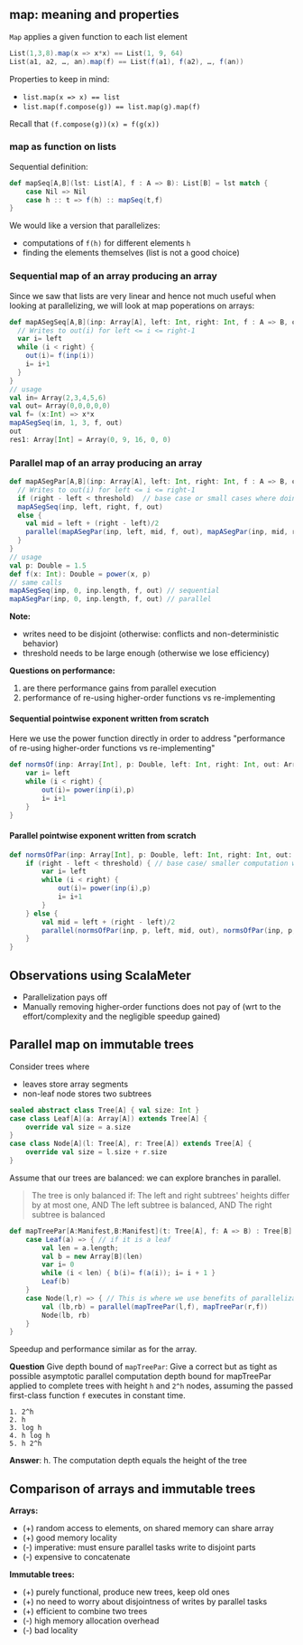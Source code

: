 ## map: meaning and properties

`Map` applies a given function to each list element

```scala
List(1,3,8).map(x => x*x) == List(1, 9, 64)
List(a1, a2, …, an).map(f) == List(f(a1), f(a2), …, f(an))
```

Properties to keep in mind:
* `list.map(x => x) == list`
* `list.map(f.compose(g)) == list.map(g).map(f)`

Recall that `(f.compose(g))(x) = f(g(x))`

### map as function on lists

Sequential definition:

```scala
def mapSeq[A,B](lst: List[A], f : A => B): List[B] = lst match {
    case Nil => Nil
    case h :: t => f(h) :: mapSeq(t,f)
}
```
We would like a version that parallelizes:

* computations of `f(h)` for different elements `h`
* finding the elements themselves (list is not a good choice)

### Sequential map of an array producing an array
Since we saw that lists are very linear and hence not much useful when looking at parallelizing, we will look at map poperations on arrays:

```scala
def mapASegSeq[A,B](inp: Array[A], left: Int, right: Int, f : A => B, out: Array[B]) = {
  // Writes to out(i) for left <= i <= right-1
  var i= left
  while (i < right) {
    out(i)= f(inp(i))
    i= i+1
  } 
}
// usage
val in= Array(2,3,4,5,6)
val out= Array(0,0,0,0,0)
val f= (x:Int) => x*x
mapASegSeq(in, 1, 3, f, out)
out
res1: Array[Int] = Array(0, 9, 16, 0, 0)
```

### Parallel map of an array producing an array
```scala
def mapASegPar[A,B](inp: Array[A], left: Int, right: Int, f : A => B, out: Array[B]): Unit = {
  // Writes to out(i) for left <= i <= right-1
  if (right - left < threshold)  // base case or small cases where doing processing in parallel does not make sense
  mapASegSeq(inp, left, right, f, out)
  else {
    val mid = left + (right - left)/2
    parallel(mapASegPar(inp, left, mid, f, out), mapASegPar(inp, mid, right, f, out))
  }
}
// usage
val p: Double = 1.5
def f(x: Int): Double = power(x, p)
// same calls
mapASegSeq(inp, 0, inp.length, f, out) // sequential
mapASegPar(inp, 0, inp.length, f, out) // parallel
```
**Note:**

* writes need to be disjoint (otherwise: conflicts and non-deterministic behavior)
* threshold needs to be large enough (otherwise we lose efficiency)

**Questions on performance:**

1. are there performance gains from parallel execution
2. performance of re-using higher-order functions vs re-implementing

#### Sequential pointwise exponent written from scratch

Here we use the power function directly in order to address "performance of re-using higher-order functions vs re-implementing"
```scala
def normsOf(inp: Array[Int], p: Double, left: Int, right: Int, out: Array[Double]): Unit = {
    var i= left
    while (i < right) {
        out(i)= power(inp(i),p)
        i= i+1
    }
}
```

#### Parallel pointwise exponent written from scratch

```scala
def normsOfPar(inp: Array[Int], p: Double, left: Int, right: Int, out: Array[Double]): Unit = {
    if (right - left < threshold) { // base case/ smaller computation which does not need parallelizing
        var i= left
        while (i < right) {
            out(i)= power(inp(i),p)
            i= i+1
        }
    } else {
        val mid = left + (right - left)/2
        parallel(normsOfPar(inp, p, left, mid, out), normsOfPar(inp, p, mid, right, out))
    }
}
```

## Observations using ScalaMeter

* Parallelization pays off
* Manually removing higher-order functions does not pay of (wrt to the effort/complexity and the negligible speedup gained)

## Parallel map on immutable trees
Consider trees where

* leaves store array segments
* non-leaf node stores two subtrees

```scala
sealed abstract class Tree[A] { val size: Int }
case class Leaf[A](a: Array[A]) extends Tree[A] {
    override val size = a.size
}
case class Node[A](l: Tree[A], r: Tree[A]) extends Tree[A] {
    override val size = l.size + r.size
}
```
Assume that our trees are balanced: we can explore branches in parallel.
> The tree is only balanced if: The left and right subtrees' heights differ by at most one, AND The left subtree is balanced, AND The right subtree is balanced

```scala
def mapTreePar[A:Manifest,B:Manifest](t: Tree[A], f: A => B) : Tree[B] = t match {
    case Leaf(a) => { // if it is a leaf
        val len = a.length; 
        val b = new Array[B](len)
        var i= 0
        while (i < len) { b(i)= f(a(i)); i= i + 1 }
        Leaf(b) 
    }
    case Node(l,r) => { // This is where we use benefits of parallelization
        val (lb,rb) = parallel(mapTreePar(l,f), mapTreePar(r,f))
        Node(lb, rb) 
    }
} 
```
Speedup and performance similar as for the array.

**Question** Give depth bound of `mapTreePar`:
Give a correct but as tight as possible asymptotic parallel computation depth bound for mapTreePar applied to complete trees with height `h` and `2^h` nodes, assuming the passed first-class function `f` executes in constant time.

```
1. 2^h
2. h
3. log h
4. h log h
5. h 2^h
```
**Answer**: h. The computation depth equals the height of the tree

## Comparison of arrays and immutable trees

**Arrays:**

* (+) random access to elements, on shared memory can share array
* (+) good memory locality
* (-) imperative: must ensure parallel tasks write to disjoint parts
* (-) expensive to concatenate

**Immutable trees:**

* (+) purely functional, produce new trees, keep old ones
* (+) no need to worry about disjointness of writes by parallel tasks
* (+) efficient to combine two trees
* (-) high memory allocation overhead
* (-) bad locality